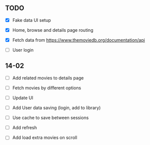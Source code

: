 ## TODO

- [x] Fake data UI setup
- [x] Home, browse and details page routing
- [x] Fetch data from https://www.themoviedb.org/documentation/api
- [ ] User login


## 14-02

- [ ] Add related movies to details page
- [ ] Fetch movies by different options
- [ ] Update UI
- [ ] Add User data saving (login, add to library)
- [ ] Use cache to save between sessions
- [ ] Add refresh
- [ ] Add load extra movies on scroll

